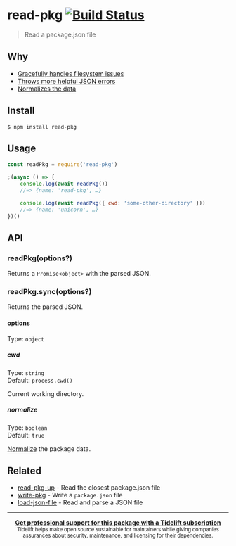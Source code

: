 # read-pkg [![Build Status](https://travis-ci.org/sindresorhus/read-pkg.svg?branch=master)](https://travis-ci.org/sindresorhus/read-pkg)

> Read a package.json file

## Why

-   [Gracefully handles filesystem issues](https://github.com/isaacs/node-graceful-fs)
-   [Throws more helpful JSON errors](https://github.com/sindresorhus/parse-json)
-   [Normalizes the data](https://github.com/npm/normalize-package-data#what-normalization-currently-entails)

## Install

```
$ npm install read-pkg
```

## Usage

```js
const readPkg = require('read-pkg')

;(async () => {
    console.log(await readPkg())
    //=> {name: 'read-pkg', …}

    console.log(await readPkg({ cwd: 'some-other-directory' }))
    //=> {name: 'unicorn', …}
})()
```

## API

### readPkg(options?)

Returns a `Promise<object>` with the parsed JSON.

### readPkg.sync(options?)

Returns the parsed JSON.

#### options

Type: `object`

##### cwd

Type: `string`<br>
Default: `process.cwd()`

Current working directory.

##### normalize

Type: `boolean`<br>
Default: `true`

[Normalize](https://github.com/npm/normalize-package-data#what-normalization-currently-entails) the package data.

## Related

-   [read-pkg-up](https://github.com/sindresorhus/read-pkg-up) - Read the closest package.json file
-   [write-pkg](https://github.com/sindresorhus/write-pkg) - Write a `package.json` file
-   [load-json-file](https://github.com/sindresorhus/load-json-file) - Read and parse a JSON file

---

<div align="center">
	<b>
		<a href="https://tidelift.com/subscription/pkg/npm-read-pkg?utm_source=npm-read-pkg&utm_medium=referral&utm_campaign=readme">Get professional support for this package with a Tidelift subscription</a>
	</b>
	<br>
	<sub>
		Tidelift helps make open source sustainable for maintainers while giving companies<br>assurances about security, maintenance, and licensing for their dependencies.
	</sub>
</div>

